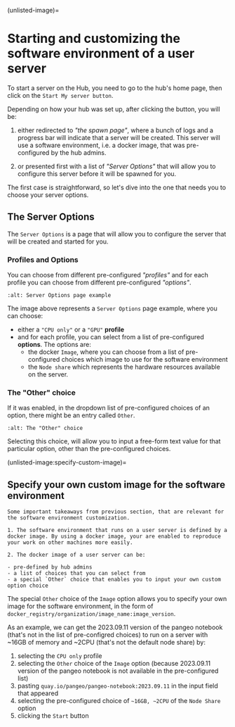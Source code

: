 (unlisted-image)=
# Starting and customizing the software environment of a user server

To start a server on the Hub, you need to go to the hub's home page, then click on the `Start My server button`.

Depending on how your hub was set up, after clicking the button, you will be:

1. either redirected to _"the spawn page"_, where a bunch of logs and a progress bar will indicate that a server will be created. This server will use a software environment, i.e. a docker image, that was pre-configured by the hub admins.

2. or presented first with a list of _"Server Options"_ that will allow you to configure this server before it will be spawned for you.

The first case is straightforward, so let's dive into the one that needs you to choose your server options.

## The Server Options

The `Server Options` is a page that will allow you to configure the server that will be created and started for you.

### Profiles and Options

You can choose from different pre-configured _"profiles"_ and for each profile you can choose from different pre-configured _"options"_.

```{figure} ../../images/server-options.png
:alt: Server Options page example
```

The image above represents a `Server Options` page example, where you can choose:
- either a `"CPU only"` or a `"GPU"` **profile**
- and for each profile, you can select from a list of pre-configured **options**.
  The options are:
   - the docker `Image`, where you can choose from a list of pre-configured choices which image to use for the software environment
   - the `Node share` which represents the hardware resources available on the server. 

### The "Other" choice

If it was enabled, in the dropdown list of pre-configured choices of an option, there might be an entry called `Other`.

```{figure} ../../images/other-choice.png
:alt: The "Other" choice
```

Selecting this choice, will allow you to input a free-form text value for that particular option, other than the pre-configured choices.

(unlisted-image:specify-custom-image)=
## Specify your own custom image for the software environment

```{important}
Some important takeaways from previous section, that are relevant for the software environment customization.

1. The software environment that runs on a user server is defined by a docker image. By using a docker image, your are enabled to reproduce your work on other machines more easily.

2. The docker image of a user server can be:

- pre-defined by hub admins
- a list of choices that you can select from
- a special `Other` choice that enables you to input your own custom option choice
```

The special `Other` choice of the `Image` option allows you to specify your own image for the software environment, in the form of `docker_registry/organization/image_name:image_version`.

As an example, we can get the 2023.09.11 version of the pangeo notebook (that's not in the list of pre-configred choices) to run on a server with ~16GB of memory and ~2CPU (that's not the default node share) by:
1. selecting the `CPU only` profile
2. selecting the `Other` choice of the `Image` option (because 2023.09.11 version of the pangeo notebook is not available in the pre-configured list)
3. pasting `quay.io/pangeo/pangeo-notebook:2023.09.11` in the input field that appeared
4. selecting the pre-configured choice of `~16GB, ~2CPU` of the `Node Share` option
5. clicking the `Start` button

```{image} ../../images/new-server-custom-image.gif
```